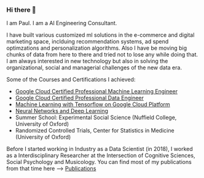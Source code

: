 ### Hi there 👋

I am Paul. I am a AI Engineering Consultant. 

I have built various customized ml solutions in the e-commerce and digital marketing space, inclduing recommendation systems, ad spend optimzations and personalization algorithms. Also I have be moving big chunks of data from here to there and tried not to lose any while doing that. I am always interested in new technology but also in solving the organizational, social and managerial challenges of the new data era. 

Some of the Courses and Certifications I achieved:

- [Google Cloud Certified Professional Machine Learning Engineer](https://www.credential.net/d17c0b3e-92af-4120-bbf2-96906a5d0b24)
- [Google Cloud Certified Professional Data Engineer](https://www.credential.net/54b9aead-f141-4806-8595-1616a4c05afa?key=5e7bccbedfca60773e27f7c1e2ec3750d570d61488a97122b17a7863f0133a48)
- [Machine Learning with Tensorflow on Google Cloud Platform](https://www.coursera.org/account/accomplishments/specialization/2MHPTZQRMRPV?utm_source=link&utm_medium=certificate&utm_content=cert_image&utm_campaign=pdf_header_button&utm_product=s12n)
- [Neural Networks and Deep Learning](https://www.coursera.org/account/accomplishments/verify/YR54TY2E582U)
- Summer School: Experimental Social Science (Nuffield College, University of Oxford)
- Randomized Controlled Trials, Center for Statistics in Medicine (University of Oxford)


Before I started working in Industry as a Data Scientist (in 2018), I worked as a Interdisciplinary Researcher at the Intersection of Cognitive Sciences, Social Psychology and Musicology. You can find most of my publications from that time here --> [Publications](https://scholar.google.com/citations?user=TJxthbYAAAAJ&hl=en)
